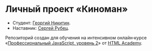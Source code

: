 # Личный проект «Киноман»

* Студент: [Георгий Никитин](https://up.htmlacademy.ru/ecmascript/11/user/1118677).
* Наставник: [Сергей Рубец](https://htmlacademy.ru/profile/id41580).

Репозиторий создан для обучения на интенсивном онлайн‑курсе «[Профессиональный JavaScript, уровень 2](https://htmlacademy.ru/intensive/ecmascript)» от [HTML Academy](https://htmlacademy.ru).
